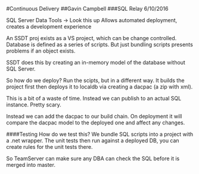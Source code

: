 #Continuous Delivery
##Gavin Campbell
###SQL Relay 6/10/2016

SQL Server Data Tools -> Look this up
Allows automated deployment, creates a development experience

An SSDT proj exists as a VS project, which can be change controlled. Database is defined as a series of scripts. But just bundling scripts presents problems if an object exists.

SSDT does this by creating an in-memory model of the database without SQL Server.

So how do we deploy? Run the scipts, but in a different way. It builds the project first then deploys it to localdb via creating a dacpac (a zip with xml).

This is a bit of a waste of time. Instead we can publish to an actual SQL instance. Pretty scary.

Instead we can add the dacpac to our build chain. On deployment it will compare the dacpac model to the deployed one and affect any changes.

####Testing
How do we test this?
We bundle SQL scripts into a project with a .net wrapper. The unit tests then run against a deployed DB, you can create rules for the unit tests there.

So TeamServer can make sure any DBA can check the SQL before it is merged into master.
